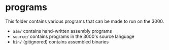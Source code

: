 # programs

This folder contains various programs that can be made to run on the 3000.

- `asm/` contains hand-written assembly programs
- `source/` contains programs in the 3000's source language
- `bin/` (gitignored) contains assembled binaries
